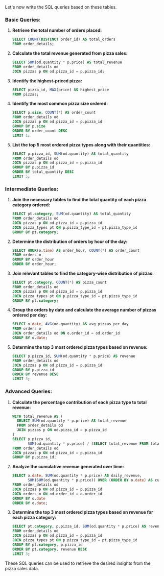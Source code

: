 Let's now write the SQL queries based on these tables.

### Basic Queries:

1. **Retrieve the total number of orders placed:**
   ```sql
   SELECT COUNT(DISTINCT order_id) AS total_orders
   FROM order_details;
   ```

2. **Calculate the total revenue generated from pizza sales:**
   ```sql
   SELECT SUM(od.quantity * p.price) AS total_revenue
   FROM order_details od
   JOIN pizzas p ON od.pizza_id = p.pizza_id;
   ```

3. **Identify the highest-priced pizza:**
   ```sql
   SELECT pizza_id, MAX(price) AS highest_price
   FROM pizzas;
   ```

4. **Identify the most common pizza size ordered:**
   ```sql
   SELECT p.size, COUNT(*) AS order_count
   FROM order_details od
   JOIN pizzas p ON od.pizza_id = p.pizza_id
   GROUP BY p.size
   ORDER BY order_count DESC
   LIMIT 1;
   ```

5. **List the top 5 most ordered pizza types along with their quantities:**
   ```sql
   SELECT p.pizza_id, SUM(od.quantity) AS total_quantity
   FROM order_details od
   JOIN pizzas p ON od.pizza_id = p.pizza_id
   GROUP BY p.pizza_id
   ORDER BY total_quantity DESC
   LIMIT 5;
   ```

### Intermediate Queries:

1. **Join the necessary tables to find the total quantity of each pizza category ordered:**
   ```sql
   SELECT pt.category, SUM(od.quantity) AS total_quantity
   FROM order_details od
   JOIN pizzas p ON od.pizza_id = p.pizza_id
   JOIN pizza_types pt ON p.pizza_type_id = pt.pizza_type_id
   GROUP BY pt.category;
   ```

2. **Determine the distribution of orders by hour of the day:**
   ```sql
   SELECT HOUR(o.time) AS order_hour, COUNT(*) AS order_count
   FROM orders o
   GROUP BY order_hour
   ORDER BY order_hour;
   ```

3. **Join relevant tables to find the category-wise distribution of pizzas:**
   ```sql
   SELECT pt.category, COUNT(*) AS pizza_count
   FROM order_details od
   JOIN pizzas p ON od.pizza_id = p.pizza_id
   JOIN pizza_types pt ON p.pizza_type_id = pt.pizza_type_id
   GROUP BY pt.category;
   ```

4. **Group the orders by date and calculate the average number of pizzas ordered per day:**
   ```sql
   SELECT o.date, AVG(od.quantity) AS avg_pizzas_per_day
   FROM orders o
   JOIN order_details od ON o.order_id = od.order_id
   GROUP BY o.date;
   ```

5. **Determine the top 3 most ordered pizza types based on revenue:**
   ```sql
   SELECT p.pizza_id, SUM(od.quantity * p.price) AS revenue
   FROM order_details od
   JOIN pizzas p ON od.pizza_id = p.pizza_id
   GROUP BY p.pizza_id
   ORDER BY revenue DESC
   LIMIT 3;
   ```

### Advanced Queries:

1. **Calculate the percentage contribution of each pizza type to total revenue:**
   ```sql
   WITH total_revenue AS (
     SELECT SUM(od.quantity * p.price) AS total_revenue
     FROM order_details od
     JOIN pizzas p ON od.pizza_id = p.pizza_id
   )
   SELECT p.pizza_id, 
          SUM(od.quantity * p.price) / (SELECT total_revenue FROM total_revenue) * 100 AS revenue_percentage
   FROM order_details od
   JOIN pizzas p ON od.pizza_id = p.pizza_id
   GROUP BY p.pizza_id;
   ```

2. **Analyze the cumulative revenue generated over time:**
   ```sql
   SELECT o.date, SUM(od.quantity * p.price) AS daily_revenue, 
          SUM(SUM(od.quantity * p.price)) OVER (ORDER BY o.date) AS cumulative_revenue
   FROM order_details od
   JOIN pizzas p ON od.pizza_id = p.pizza_id
   JOIN orders o ON od.order_id = o.order_id
   GROUP BY o.date
   ORDER BY o.date;
   ```

3. **Determine the top 3 most ordered pizza types based on revenue for each pizza category:**
   ```sql
   SELECT pt.category, p.pizza_id, SUM(od.quantity * p.price) AS revenue
   FROM order_details od
   JOIN pizzas p ON od.pizza_id = p.pizza_id
   JOIN pizza_types pt ON p.pizza_type_id = pt.pizza_type_id
   GROUP BY pt.category, p.pizza_id
   ORDER BY pt.category, revenue DESC
   LIMIT 3;
   ```

These SQL queries can be used to retrieve the desired insights from the pizza sales data.
